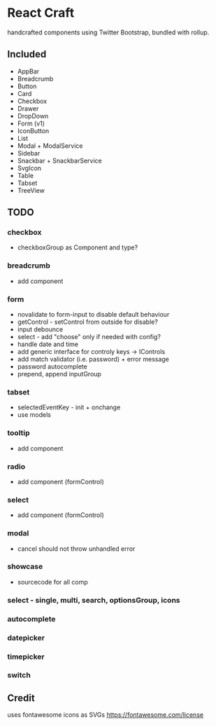 # React Craft

handcrafted components using Twitter Bootstrap, bundled with rollup.


## Included

- AppBar
- Breadcrumb
- Button
- Card
- Checkbox
- Drawer
- DropDown
- Form (v1)
- IconButton
- List
- Modal + ModalService
- Sidebar
- Snackbar + SnackbarService
- SvgIcon
- Table
- Tabset
- TreeView

## TODO

### checkbox
- checkboxGroup as Component and type?

### breadcrumb
- add component

### form 
- novalidate to form-input to disable default behaviour
- getControl - setControl from outside for disable?
- input debounce
- select - add "choose" only if needed with config?
- handle date and time
- add generic interface for controly keys -> IControls<T>
- add match validator (i.e. password) + error message
- password autocomplete
- prepend, append inputGroup

### tabset
- selectedEventKey - init + onchange
- use models

### tooltip 
- add component

### radio 
- add component (formControl)

### select 
- add component (formControl)

### modal 
- cancel should not throw unhandled error

### showcase 
- sourcecode for all comp

### select - single, multi, search, optionsGroup, icons
### autocomplete
### datepicker
### timepicker
### switch


## Credit 

uses fontawesome icons as SVGs
https://fontawesome.com/license
